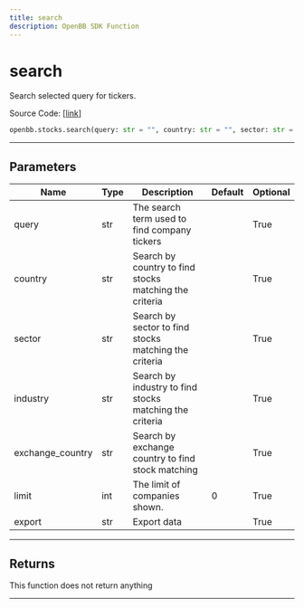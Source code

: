 ```yaml
---
title: search
description: OpenBB SDK Function
---
```


# search

Search selected query for tickers.

Source Code: [[link](https://github.com/OpenBB-finance/OpenBBTerminal/tree/main/openbb_terminal/stocks/stocks_helper.py#L98)]

```python
openbb.stocks.search(query: str = "", country: str = "", sector: str = "", industry: str = "", exchange_country: str = "", limit: int = 0, export: str = "")
```

---

## Parameters

| Name | Type | Description | Default | Optional |
| ---- | ---- | ----------- | ------- | -------- |
| query | str | The search term used to find company tickers |  | True |
| country | str | Search by country to find stocks matching the criteria |  | True |
| sector | str | Search by sector to find stocks matching the criteria |  | True |
| industry | str | Search by industry to find stocks matching the criteria |  | True |
| exchange_country | str | Search by exchange country to find stock matching |  | True |
| limit | int | The limit of companies shown. | 0 | True |
| export | str | Export data |  | True |


---

## Returns

This function does not return anything

---

